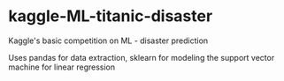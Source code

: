 # kaggle-ML-titanic-disaster
Kaggle's basic competition on ML - disaster prediction

Uses pandas for data extraction, sklearn for modeling the support vector machine for linear regression
